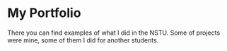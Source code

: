 # My Portfolio
There you can find examples of what I did in the NSTU. Some of projects were mine, some of them I did for another students.
